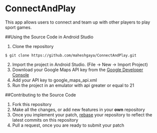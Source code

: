 # ConnectAndPlay

This app allows users to connect and team up with other players to play sport games.

##Using the Source Code in Android Studio
1. Clone the repository
  
  ```
  $ git clone https://github.com/maheshgaya/ConnectAndPlay.git
  ```
2. Import the project in Android Studio. (File -> New -> Import Project)
3. Download your Google Maps API key from the [Google Developer Console](https://console.developers.google.com/)
4. Add your API key to google_maps_api.xml
5. Run the project in an emulator with api greater or equal to 21

##Contributing to the Source Code
1. Fork this repository
2. Make all the changes, or add new features in your **own** repository
3. Once you implement your patch, [rebase](https://github.com/edx/edx-platform/wiki/How-to-Rebase-a-Pull-Request) your repository to reflect the latest commits on this repository
4. Pull a request, once you are ready to submit your patch
